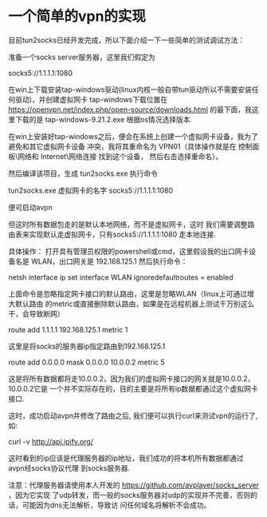 一个简单的vpn的实现
=====================


目前tun2socks已经开发完成，所以下面介绍一下一些简单的测试调试方法：

准备一个socks server服务器，这里我们假定为

socks5://1.1.1.1:1080

在win上下载安装tap-windows驱动(linux内核一般自带tun驱动所以不需要安装任何驱动)，并创建虚拟网卡
tap-windows下载位置在
https://openvpn.net/index.php/open-source/downloads.html
的最下面，我这里下载的是
tap-windows-9.21.2.exe
根据os情况选择版本.

在win上安装好tap-windows之后，便会在系统上创建一个虚拟网卡设备，我为了避免和其它虚拟网卡设备
冲突，我将其重命名为 VPN01（具体操作就是在 控制面板\网络和 Internet\网络连接 找到这个设备，
然后右击选择重命名）。

然后编译该项目，生成 tun2socks.exe
执行命令

tun2socks.exe 虚拟网卡的名字 socks5://1.1.1.1:1080

便可启动avpn


但这时所有数据包走的是默认本地网络，而不是虚拟网卡，这时
我们需要调整路由表来实现默认走虚拟网卡，只有socks5://1.1.1.1:1080
走本地连接.

具体操作：
打开具有管理员权限的powershell或cmd，这里假设我的出口网卡设备名是 WLAN，出口网关是
192.168.125.1
然后执行命令：

netsh interface ip set interface WLAN ignoredefaultroutes = enabled

上面命令是忽略指定网卡接口的默认路由，这里是忽略WLAN（linux上可通过增大默认路由
的metric或直接删除默认路由，如果是在远程机器上测试千万别这么干，会导致断网）

route add 1.1.1.1 192.168.125.1 metric 1

这里是将socks的服务器ip指定路由到192.168.125.1

route add 0.0.0.0 mask 0.0.0.0 10.0.0.2 metric 5

这是将所有数据都将走10.0.0.2，因为我们的虚拟网卡接口的网关就是10.0.0.2，10.0.0.2它是
一个并不实际存在的，目的主要是将所有ip数据都通过这个虚拟网卡接口.

这时，成功启动avpn并修改了路由之后, 我们便可以执行curl来测试vpn的运行了, 如:

curl -v http://api.ipify.org/

这时看到的ip应该是代理服务器的ip地址，我们成功的将本机所有数据都通过avpn经socks协议代理
到socks服务器.

注意：代理服务器请使用本人开发的 https://github.com/avplayer/socks_server ，因为它实现
了udp转发，而一般的socks服务器对udp的实现并不完善，否则的话，可能因为dns无法解析，导致访
问任何域名将解析不会成功。

